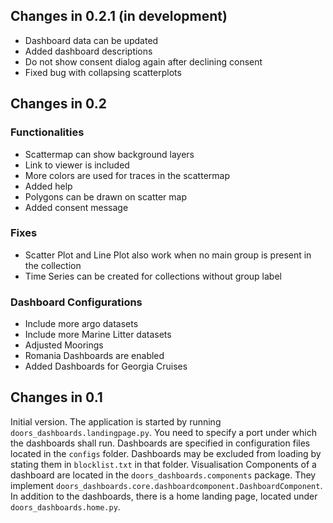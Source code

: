 ## Changes in 0.2.1 (in development)

* Dashboard data can be updated
* Added dashboard descriptions
* Do not show consent dialog again after declining consent
* Fixed bug with collapsing scatterplots

## Changes in 0.2

### Functionalities

* Scattermap can show background layers
* Link to viewer is included
* More colors are used for traces in the scattermap
* Added help
* Polygons can be drawn on scatter map
* Added consent message

### Fixes

* Scatter Plot and Line Plot also work when no main group is present in the 
  collection
* Time Series can be created for collections without group label

### Dashboard Configurations

* Include more argo datasets
* Include more Marine Litter datasets
* Adjusted Moorings
* Romania Dashboards are enabled
* Added Dashboards for Georgia Cruises

## Changes in 0.1

Initial version. 
The application is started by running `doors_dashboards.landingpage.py`.
You need to specify a port under which the dashboards shall run.
Dashboards are specified in configuration files located in the `configs` folder.
Dashboards may be excluded from loading by stating them in `blocklist.txt` in 
that folder.
Visualisation Components of a dashboard are located in the 
`doors_dashboards.components` package.
They implement `doors_dashboards.core.dashboardcomponent.DashboardComponent`.
In addition to the dashboards, there is a home landing page, 
located under `doors_dashboards.home.py`.
    